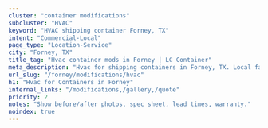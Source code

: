 ```yaml
---
cluster: "container modifications"
subcluster: "HVAC"
keyword: "HVAC shipping container Forney, TX"
intent: "Commercial-Local"
page_type: "Location-Service"
city: "Forney, TX"
title_tag: "Hvac container mods in Forney | LC Container"
meta_description: "Hvac for shipping containers in Forney, TX. Local fabrication & pro install. LC Container — Since 2003. Get a quote."
url_slug: "/forney/modifications/hvac"
h1: "Hvac for Containers in Forney"
internal_links: "/modifications,/gallery,/quote"
priority: 2
notes: "Show before/after photos, spec sheet, lead times, warranty."
noindex: true
---
```


<!-- TODO: Add unique city/inventory copy, images, and internal links here. -->
